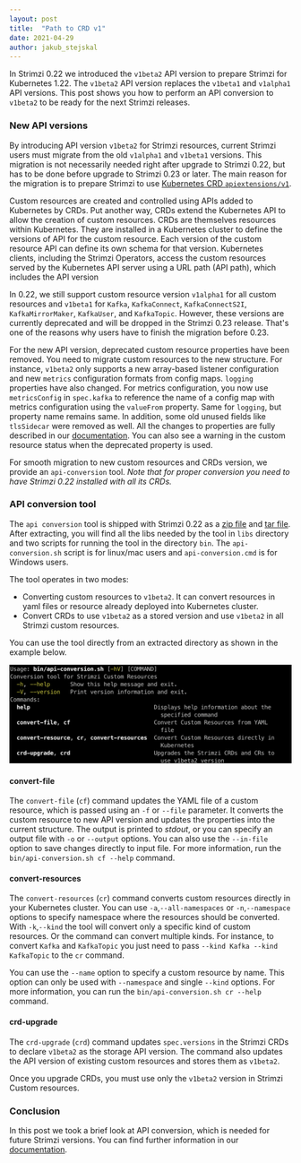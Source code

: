 ```yaml
---
layout: post
title:  "Path to CRD v1"
date: 2021-04-29
author: jakub_stejskal
---
```

In Strimzi 0.22 we introduced the `v1beta2` API version to prepare Strimzi for Kubernetes 1.22. The `v1beta2` API version replaces the `v1beta1` and `v1alpha1` API versions.
This post shows you how to perform an API conversion to `v1beta2` to be ready for the next Strimzi releases.

<!--more-->
  
### New API versions

By introducing API version `v1beta2` for Strimzi resources, current Strimzi users must migrate from the old `v1alpha1`  and `v1beta1` versions.
This migration is not necessarily needed right after upgrade to Strimzi 0.22, but has to be done before upgrade to Strimzi 0.23 or later.
The main reason for the migration is to prepare Strimzi to use [Kubernetes CRD `apiextensions/v1`](https://kubernetes.io/docs/reference/using-api/deprecation-guide/#customresourcedefinition-v122).

Custom resources are created and controlled using APIs added to Kubernetes by CRDs.
Put another way, CRDs extend the Kubernetes API to allow the creation of custom resources.
CRDs are themselves resources within Kubernetes.
They are installed in a Kubernetes cluster to define the versions of API for the custom resource.
Each version of the custom resource API can define its own schema for that version.
Kubernetes clients, including the Strimzi Operators, access the custom resources served by the Kubernetes API server using a URL path (API path), which includes the API version

In 0.22, we still support custom resource version `v1alpha1` for all custom resources and `v1beta1` for `Kafka`, `KafkaConnect`, `KafkaConnectS2I`, `KafkaMirrorMaker`, `KafkaUser`, and `KafkaTopic`.
However, these versions are currently deprecated and will be dropped in the Strimzi 0.23 release.
That's one of the reasons why users have to finish the migration before 0.23.

For the new API version, deprecated custom resource properties have been removed. 
You need to migrate custom resources to the new structure.
For instance, `v1beta2` only supports a new array-based listener configuration and new `metrics` configuration formats from config maps.
`logging` properties have also changed.
For metrics configuration, you now use `metricsConfig` in `spec.kafka` to reference the name of a config map with metrics configuration using the `valueFrom` property.
Same for `logging`, but property name remains same.
In addition, some old unused fields like `tlsSidecar` were removed as well.
All the changes to properties are fully described in our [documentation](https://strimzi.io/docs/operators/latest/full/deploying.html#proc-upgrade-cli-tool-files-str).
You can also see a warning in the custom resource status when the deprecated property is used.

For smooth migration to new custom resources and CRDs version, we provide an `api-conversion` tool. _Note that for proper conversion you need to have Strimzi 0.22 installed with all its CRDs._

### API conversion tool

The `api conversion` tool is shipped with Strimzi 0.22 as a [zip file](https://github.com/strimzi/strimzi-kafka-operator/releases/download/0.22.1/api-conversion-0.22.1.zip) and [tar file](https://github.com/strimzi/strimzi-kafka-operator/releases/download/0.22.1/api-conversion-0.22.1.tar.gz).
After extracting, you will find all the libs needed by the tool in `libs` directory and two scripts for running the tool in the directory `bin`.
The `api-conversion.sh` script is for linux/mac users and `api-conversion.cmd` is for Windows users.

The tool operates in two modes:
* Converting custom resources to `v1beta2`. It can convert resources in yaml files or resource already deployed into Kubernetes cluster.
* Convert CRDs to use `v1beta2` as a stored version and use `v1beta2` in all Strimzi custom resources.

You can use the tool directly from an extracted directory as shown in the example below.

![api-conversion tool help](/assets/images/posts/2021-04-29-api-conversion.png)

#### convert-file

The `convert-file` (`cf`) command updates the YAML file of a custom resource, which is passed using an `-f` or `--file` parameter. It converts the custom resource to new API version and updates the properties into the current structure.
The output is printed to _stdout_, or you can specify an output file with `-o` or `--output` options.
You can also use the `--in-file` option to save changes directly to input file.
For more information, run the `bin/api-conversion.sh cf --help` command.

#### convert-resources

The `convert-resources` (`cr`) command converts custom resources directly in your Kubernetes cluster.
You can use `-a`,`--all-namespaces` or `-n`,`--namespace` options to specify namespace where the resources should be converted.
With `-k`,`--kind` the tool will convert only a specific kind of custom resources.
Or the command can convert multiple kinds.
For instance, to convert `Kafka` and `KafkaTopic` you just need to pass `--kind Kafka --kind KafkaTopic` to the `cr` command.

You can use the `--name` option to specify a custom resource by name.
This option can only be used with `--namespace` and single `--kind` options.
For more information, you can run the `bin/api-conversion.sh cr --help` command.

#### crd-upgrade

The `crd-upgrade` (`crd`) command updates `spec.versions` in the Strimzi CRDs to declare `v1beta2` as the storage API version.
The command also updates the API version of existing custom resources and stores them as `v1beta2`.

Once you upgrade CRDs, you must use only the `v1beta2` version in Strimzi Custom resources.

### Conclusion

In this post we took a brief look at API conversion, which is needed for future Strimzi versions.
You can find further information in our [documentation](https://strimzi.io/docs/operators/0.22.1/full/deploying.html#proc-upgrade-cli-tool-files-str).

